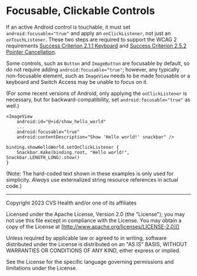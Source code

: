 # Focusable, Clickable Controls
If an active Android control is touchable, it must set `android:focusable="true"` and apply an `onClickListener`, not just an `onTouchListener`. These two steps are required to support the WCAG 2 requirements [Success Criterion 2.1.1 Keyboard](https://www.w3.org/TR/WCAG21/#keyboard) and [Success Criterion 2.5.2 Pointer Cancellation](https://www.w3.org/TR/WCAG21/#pointer-cancellation).

Some controls, such as `Button` and `ImageButton` are focusable by default, so do not require adding `android:focusable="true"`; however, any typically non-focusable element, such as `ImageView` needs to be made focusable or a keyboard and Switch Access may be unable to focus on it.

(For some recent versions of Android, only applying the `onClickListener` is necessary, but for backward-compatibility, set `android:focusable="true"` as well.)

```
<ImageView
    android:id="@+id/show_hello_world"
    ...
    android:focusable="true"
    android:contentDescription="Show 'Hello world!' snackbar" />
```
```
binding.showHelloWorld.setOnClickListener {
    Snackbar.make(binding.root, "Hello world!", Snackbar.LENGTH_LONG).show()
}
```

(Note: The hard-coded text shown in these examples is only used for simplicity. _Always_ use externalized string resource references in actual code.)

----

Copyright 2023 CVS Health and/or one of its affiliates
   
Licensed under the Apache License, Version 2.0 (the "License");
you may not use this file except in compliance with the License.
You may obtain a copy of the License at
[http://www.apache.org/licenses/LICENSE-2.0]()
       
Unless required by applicable law or agreed to in writing, software
distributed under the License is distributed on an "AS IS" BASIS,
WITHOUT WARRANTIES OR CONDITIONS OF ANY KIND, either express or implied.
   
See the License for the specific language governing permissions and
limitations under the License.